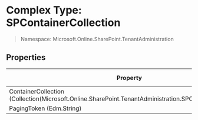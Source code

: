 # Complex Type: SPContainerCollection

> Namespace: Microsoft.Online.SharePoint.TenantAdministration

## Properties

Property | SPO | SP 2019 | SP 2016 | SP 2013
----------|:---:|:-------:|:-------:|:-------:
ContainerCollection (Collection(Microsoft.Online.SharePoint.TenantAdministration.SPContainerProperties)) | ✅ | ❌ | ❌ | ❌
PagingToken (Edm.String) | ✅ | ❌ | ❌ | ❌